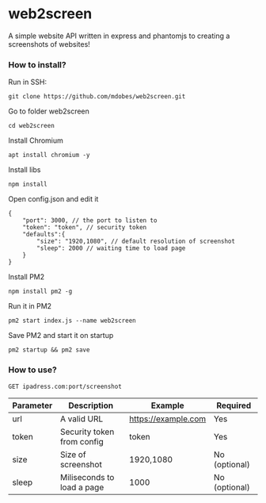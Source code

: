 # web2screen
A simple website API written in express and phantomjs to creating a screenshots of websites!


### How to install?
Run in SSH:
```
git clone https://github.com/mdobes/web2screen.git
```
Go to folder web2screen
```
cd web2screen
```
Install Chromium
```
apt install chromium -y
```
Install libs
```
npm install
```
Open config.json and edit it
```
{
    "port": 3000, // the port to listen to
    "token": "token", // security token
    "defaults":{
        "size": "1920,1080", // default resolution of screenshot
        "sleep": 2000 // waiting time to load page
    }
}
```
Install PM2
```
npm install pm2 -g
```
Run it in PM2
```
pm2 start index.js --name web2screen
```
Save PM2 and start it on startup
```
pm2 startup && pm2 save
```


### How to use?
```
GET ipadress.com:port/screenshot
```

| Parameter | Description                | Example             | Required      |
|-----------|----------------------------|---------------------|---------------|
| url       | A valid URL                | https://example.com | Yes           |
| token     | Security token from config | token               | Yes           |
| size      | Size of screenshot         | 1920,1080           | No (optional) |
| sleep     | Miliseconds to load a page | 1000                | No (optional) |
